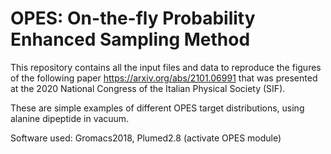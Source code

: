# OPES: On-the-fly Probability Enhanced Sampling Method

This repository contains all the input files and data to reproduce the figures of the following paper https://arxiv.org/abs/2101.06991 that was presented at the 2020 National Congress of the Italian Physical Society (SIF).

These are simple examples of different OPES target distributions, using alanine dipeptide in vacuum.

Software used: Gromacs2018, Plumed2.8 (activate OPES module)
